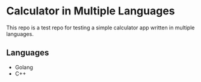 # Calculator in Multiple Languages
This repo is a test repo for testing a simple calculator app written in multiple languages.

## Languages
- Golang
- C++
